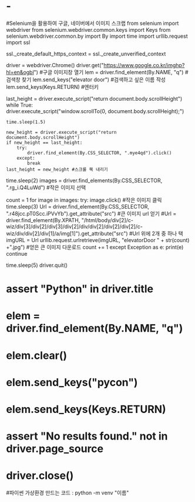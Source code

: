 # -
#Selenium을 활용하여 구글, 네이버에서 이미지 스크랩
from selenium import webdriver
from selenium.webdriver.common.keys import Keys
from selenium.webdriver.common.by import By
import time
import urllib.request
import ssl

ssl._create_default_https_context = ssl._create_unverified_context

driver = webdriver.Chrome()
driver.get("https://www.google.co.kr/imghp?hl=en&ogbl") #구글 이미지창 열기
lem = driver.find_element(By.NAME, "q") #검색창 찾기
lem.send_keys("elevator door") #검색하고 싶은 이름 작성
lem.send_keys(Keys.RETURN) #엔터키

last_height = driver.execute_script("return document.body.scrollHeight")
while True:  
    driver.execute_script("window.scrollTo(0, document.body.scrollHeight);")
  
    time.sleep(1.5)
    
    new_height = driver.execute_script("return document.body.scrollHeight")
    if new_height == last_height:
        try:
            driver.find_element(By.CSS_SELECTOR, ".mye4qd").click()
        except:
            break
    last_height = new_height #스크롤 쭉 내리기

time.sleep(2)
images = driver.find_elements(By.CSS_SELECTOR, ".rg_i.Q4LuWd") #작은 이미지 선택

count = 1
for image in images:
    try:
        image.click() #작은 이미지 클릭
        time.sleep(3)
        Url = driver.find_element(By.CSS_SELECTOR, ".r48jcc.pT0Scc.iPVvYb").get_attribute("src") #큰 이미지 url 얻기
        #Url = driver.find_element(By.XPATH, "/html/body/div[2]/c-wiz/div[3]/div[2]/div[3]/div[2]/div/div[2]/div[2]/div[2]/c-wiz/div/div[2]/div[1]/a/img[1]").get_attribute("src")
#Url 위에 2개 중 하나 택
        imgURL = Url
        urllib.request.urlretrieve(imgURL, "elevatorDoor " + str(count) +".jpg") #얻은 큰 이미지 다운로드
        count += 1
    except Exception as e:
        print(e)
        continue
    
time.sleep(5)
driver.quit()

# assert "Python" in driver.title
# elem = driver.find_element(By.NAME, "q")
# elem.clear()
# elem.send_keys("pycon")
# elem.send_keys(Keys.RETURN)
# assert "No results found." not in driver.page_source
# driver.close()

#파이썬 가상환경 만드는 코드 : python -m venv "이름"
